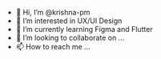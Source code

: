 - 👋 Hi, I’m @krishna-pm
- 👀 I’m interested in UX/UI Design
- 🌱 I’m currently learning Figma and Flutter
- 💞️ I’m looking to collaborate on ...
- 📫 How to reach me ...

<!---
krishna-pm/krishna-pm is a ✨ special ✨ repository because its `README.md` (this file) appears on your GitHub profile.
You can click the Preview link to take a look at your changes.
--->
